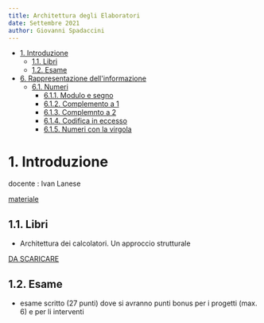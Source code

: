 ```yaml
---
title: Architettura degli Elaboratori
date: Settembre 2021
author: Giovanni Spadaccini
---
```


- [1. Introduzione](#1-introduzione)
  - [1.1. Libri](#11-libri)
  - [1.2. Esame](#12-esame)
- [6. Rappresentazione dell'informazione](#6-rappresentazione-dellinformazione)
  - [6.1. Numeri](#61-numeri)
    - [6.1.1. Modulo e segno](#611-modulo-e-segno)
    - [6.1.2. Complemento a 1](#612-complemento-a-1)
    - [6.1.3. Complemnto a 2](#613-complemnto-a-2)
    - [6.1.4. Codifica in eccesso](#614-codifica-in-eccesso)
    - [6.1.5. Numeri con la virgola](#615-numeri-con-la-virgola)


# 1. Introduzione

docente
:  Ivan Lanese  

[materiale](https://virtuale.unibo.it/course/view.php?id=30691)

## 1.1. Libri

- Architettura dei calcolatori. Un approccio strutturale

[DA SCARICARE](http://www.nand2tetris.org)

## 1.2. Esame

- esame scritto (27 punti) dove si avranno punti bonus per i progetti (max. 6) e per li interventi

